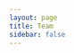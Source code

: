 ```yaml
---
layout: page
title: Team
sidebar: false
---
```


<script setup>
    import {
    VPTeamPage,
    VPTeamPageTitle,
    VPTeamMembers,
    VPTeamPageSection
    } from 'vitepress/theme'

    const director = [
        {
            avatar: '/logo.svg',
            name: 'SPOONI',
            title: 'Founder & Director',
            links: [
                { icon: 'github', link: 'https://github.com/Masterspooni' },
                { icon: 'discord', link: 'https://discordapp.com/users/271688304674471937/' },
            ]
        },
    ]

    const supervisor = [
        {
            avatar: '/team/finn.webp',
            name: 'FINN',
            title: 'Lead Mapper',
            links: [
                { icon: 'discord', link: 'https://discordapp.com/users/478599137563115520/' },
            ]
        },
    ]

    const artist = [
        {
            avatar: '/team/artist/arthur.webp',
            name: 'Arthur Mottergan',
            title: 'Lead 3D Artist',
            links: [
                { icon: 'github', link: 'https://github.com/Simastrix' },
                { icon: 'discord', link: 'https://discordapp.com/users/540860975218163724/' },
            ]
        },
        {
            avatar: '/team/artist/mike.webp',
            name: 'Mike',
            title: '3D Artist',
            links: [
                { icon: 'discord', link: 'https://discordapp.com/users/158243778895937536/' },
            ]
        },
        {
            avatar: '/team/artist/howard.webp',
            name: 'Howard',
            title: '3D Artist',
            links: [
                { icon: 'discord', link: 'https://discordapp.com/users/1033065913219555358/' },
            ]
        },
        {
            avatar: '/team/artist/coralstar.webp',
            name: 'CoralStar',
            title: 'Junior 3D Artist',
            links: [
                { icon: 'discord', link: 'https://discordapp.com/users/335141940561575936/' },
            ]
        },
        {
            avatar: '/team/artist/monokuma.webp',
            name: 'Monokuma',
            title: 'Junior 3D Artist',
            links: [
                { icon: 'discord', link: 'https://discordapp.com/users/432593791157927938/' },
            ]
        },
        {
            avatar: '/team/artist/karol-klaput.webp',
            name: 'Karol Klaput',
            title: 'Junior 3D Artist ',
            links: [
                { icon: 'discord', link: 'discord.com/users/358249807640264706' },
            ]
        },
        {
            avatar: '/team/artist/konzi.webp',
            name: 'Konzi',
            title: 'Junior 3D Artist',
            links: [
                { icon: 'discord', link: 'discord.com/users/219478609461641216' },
            ]
        },
        {
            avatar: '/team/artist/winterfresh.webp',
            name: 'W1nterFresh',
            title: 'Junior 3D Artist',
            links: [
                { icon: 'discord', link: 'discord.com/users/265522080945012746' },
            ]
        },
    ]

    const developer = [
        {
            avatar: 'https://cdn.discordapp.com/avatars/549911000976195590/94bdab75a18e8191e71478bcc86e414d.webp?size=128',
            name: 'Emotion',
            title: 'Developer',
            links: [
                { icon: 'github', link: 'https://github.com/Emotion06' },
                { icon: 'discord', link: 'https://discordapp.com/users/549911000976195590/' },
            ]
        },
        {
            avatar: 'https://avatars.githubusercontent.com/u/102512250?v=4',
            name: 'Dietrich',
            title: 'Developer',
            links: [
                { icon: 'github', link: 'https://github.com/Dietrich-io' },
                { icon: 'discord', link: 'https://discordapp.com/users/188354110100209665/' },
            ]
        },
        {
            avatar: 'https://avatars.githubusercontent.com/u/10331752?v=4',
            name: 'Roschy',
            title: 'Developer',
            links: [
                { icon: 'github', link: 'https://github.com/JulianLegler' },
                { icon: 'discord', link: 'https://discordapp.com/users/221575559526875136/' },
            ]
        },
        {
            avatar: 'user.svg',
            name: 'LeFruJohn',
            title: 'Developer',
            links: [
                { icon: 'github', link: 'https://github.com/LeFruJohn0' },
                { icon: 'discord', link: 'https://discordapp.com/users/893217081900802101/' },
            ]
        },
    ]

    const mapper = [
        {
            avatar: 'https://cdn.discordapp.com/avatars/331861578842636301/d6afea1b6c57dfbf6f4dbbea1d4315b0.webp?size=128',
            name: 'Alina',
            title: 'Mapper',
            links: [
                { icon: 'discord', link: 'https://discordapp.com/users/331861578842636301/' },
            ]
        },
        {
            avatar: 'https://cdn.discordapp.com/avatars/355024108301582349/20065ddc60918ce09dde24fcbd78f514.webp?size=128',
            name: 'Leesh',
            title: 'Mapper',
            links: [
                { icon: 'discord', link: 'https://discordapp.com/users/355024108301582349/' },
            ]
        },
        {
            avatar: 'https://cdn.discordapp.com/guilds/1029127873249935441/users/198670591820038144/avatars/a_2b108327e02c43bf09ee9989a0de1985.webp?size=128',
            name: 'Dotster',
            title: 'Mapper',
            links: [
                { icon: 'discord', link: 'https://discordapp.com/users/198670591820038144/' },
            ]
        },
        {
            avatar: 'https://cdn.discordapp.com/avatars/648954858505764866/4bafcbfb98719a1a2e8f9a3ebacfe8ba.webp?size=128',
            name: 'Blossom',
            title: 'Mapper',
            links: [
                { icon: 'discord', link: 'https://discordapp.com/users/648954858505764866/' },
            ]
        },      
        {
            avatar: 'https://cdn.discordapp.com/avatars/884021556404166676/33cf2028ab3836ee70260fdda0652ae0.webp?size=128',
            name: 'amnesia69',
            title: 'Mapper',
            links: [
                { icon: 'discord', link: 'https://discordapp.com/users/884021556404166676/' },
            ]
        }, 
        {
            avatar: 'https://cdn.discordapp.com/avatars/73468826716471296/c98aedfca12cbd93af96ae2bd6ee4ea6.png?size=128',
            name: 'Lucy',
            title: 'Mapper',
            links: [
                { icon: 'discord', link: 'https://discordapp.com/users/73468826716471296/' },
            ]
        },   
        {
            avatar: 'https://cdn.discordapp.com/avatars/746266875058716702/c3c28a4ca78da1981b6958400450ddfb.png?size=128',
            name: '𝓑𝓾𝓷𝓷𝔂',
            title: 'Mapper',
            links: [
                { icon: 'discord', link: 'https://discordapp.com/users/746266875058716702/' },
            ]
        }, 
        {
            avatar: 'https://cdn.discordapp.com/guilds/1029127873249935441/users/263565721106120704/avatars/e1a87a71143eacafbe35f2918c7a96fd.webp?size=128',
            name: 'SunDragoness',
            title: 'Mapper',
            links: [
                { icon: 'discord', link: 'https://discordapp.com/users/263565721106120704/' },
            ]
        }, 
        {
            avatar: 'https://cdn.discordapp.com/avatars/106866103539523584/6cd71e36c650add6a34dbb74fda19a8c.webp?size=128',
            name: 'Birae',
            title: 'Mapper',
            links: [
                { icon: 'discord', link: 'https://discordapp.com/users/106866103539523584/' },
            ]
        },
        {
            avatar: 'https://cdn.discordapp.com/avatars/768581098921787412/f3ead454fa9073a2fae0674b6cfb0fa1.webp?size=128',
            name: 'xopotsiexo',
            title: 'Mapper',
            links: [
                { icon: 'discord', link: 'discord.com/users/768581098921787412' },
            ]
        },
        {
            avatar: 'https://cdn.discordapp.com/guilds/1029127873249935441/users/232058260809711617/avatars/1de171a57bca420d7907a17905ae0f57.webp?size=128',
            name: 'Fae',
            title: 'Mapper',
            links: [
                { icon: 'discord', link: 'discord.com/users/232058260809711617' },
            ]
        },
        {
            avatar: 'https://cdn.discordapp.com/avatars/816093413190664215/1217eb756d5fa5900debb6069ccbfe0a.webp?size=128',
            name: 'Dutch',
            title: 'Mapper',
            links: [
                { icon: 'discord', link: 'discord.com/users/816093413190664215' },
            ]
        },
        {
            avatar: 'https://cdn.discordapp.com/avatars/623218499501686825/1891ce8f92c6e93c99103a83d6eca6e3.webp?size=128',
            name: 'Ben',
            title: 'Mapper',
            links: [
                { icon: 'discord', link: 'discord.com/users/623218499501686825' },
            ]
        },
        {
            avatar: 'https://cdn.discordapp.com/avatars/522488409139314699/062b09b5e7ff7a768c5bfa343b038b5b.webp?size=128',
            name: 'Cherri',
            title: 'Mapper',
            links: [
                { icon: 'discord', link: 'discord.com/users/522488409139314699' },
            ]
        },
        {
            avatar: 'https://cdn.discordapp.com/avatars/299984478762434561/8fdeb725ffd187ce6ef0fc6f87f6fdaa.webp?size=128',
            name: 'D2Dfe',
            title: 'Mapper',
            links: [
                { icon: 'discord', link: 'discord.com/users/299984478762434561' },
            ]
        },
        {
            avatar: 'https://cdn.discordapp.com/avatars/514809975734927361/3ed968bb68d981591aa5b47df1584ea5.webp?size=128',
            name: '𝐇𝐄𝐈𝐊𝐊𝐈',
            title: 'Mapper',
            links: [
                { icon: 'discord', link: 'discord.com/users/514809975734927361' },
            ]
        },
        {
            avatar: 'https://cdn.discordapp.com/avatars/287651757142835200/5b83b90bd0b4ea6a39d6415e498484ea.webp?size=128',
            name: 'Kate',
            title: 'Mapper',
            links: [
                { icon: 'discord', link: 'discord.com/users/287651757142835200' },
            ]
        },
        {
            avatar: 'https://cdn.discordapp.com/avatars/125306329152618496/459744a853cf256c5bd6d3be5f7c929c.webp?size=128',
            name: 'Katsuru',
            title: 'Mapper',
            links: [
                { icon: 'discord', link: 'discord.com/users/125306329152618496' },
            ]
        },
        {
            avatar: 'https://cdn.discordapp.com/avatars/576507448865718293/4c2975e5e6a2a4dfd7a869b7b6e3237b.webp?size=128',
            name: 'Konrad',
            title: 'Mapper',
            links: [
                { icon: 'discord', link: 'discord.com/users/576507448865718293' },
            ]
        },
        {
            avatar: 'https://cdn.discordapp.com/avatars/205782927508897792/53fb35c92b2103a3b207b1bc8f2f07de.webp?size=128',
            name: 'MissGhouls',
            title: 'Mapper',
            links: [
                { icon: 'discord', link: 'discord.com/users/205782927508897792' },
            ]
        },
        {
            avatar: 'https://cdn.discordapp.com/avatars/726473544522924032/9c661c5bf954502b46fd92f8863a5a8d.webp?size=128',
            name: 'Muvvabear',
            title: 'Mapper',
            links: [
                { icon: 'discord', link: 'discord.com/users/726473544522924032' },
            ]
        },
        {
            avatar: 'https://cdn.discordapp.com/avatars/237969728239435776/05bc190368586b6c3b1d23dd45efa9ab.webp?size=80',
            name: 'Ohozelot | Céline',
            title: 'Mapper',
            links: [
                { icon: 'discord', link: 'discord.com/users/237969728239435776' },
            ]
        },
        {
            avatar: 'https://cdn.discordapp.com/avatars/404260740275503105/103db2fe2c05c535c26c189eb5af533f.webp?size=128',
            name: 'Sprudeli',
            title: 'Mapper',
            links: [
                { icon: 'discord', link: 'discord.com/users/404260740275503105' },
            ]
        },
    ]

    const socialmedia = [
        {
            avatar: 'https://cdn.discordapp.com/avatars/1086682188587729037/07e9a1764304e488c646060d0aa560ea.webp?size=128',
            name: 'Sunny',
            title: 'Social Media',
            links: [
                { icon: 'discord', link: 'discord.com/users/1086682188587729037' },
            ]
        },
    ]
</script>

<VPTeamPage>
    <!--  -->
    <VPTeamPageTitle><template #title>Our Team</template></VPTeamPageTitle>
    <!-- Director -->
    <VPTeamPageSection>
        <template #title>Director</template>
        <template #members><VPTeamMembers size="medium" :members="director" /></template>
    </VPTeamPageSection>
    <!-- Supervisor -->
    <VPTeamPageSection>
        <template #title>Supervisor</template>
        <template #members><VPTeamMembers size="small" :members="supervisor" /></template>
    </VPTeamPageSection>
    <!-- 3D Artist -->
    <VPTeamPageSection>
        <template #title>3D Artist</template>
        <template #members><VPTeamMembers size="small" :members="artist" /></template>
    </VPTeamPageSection>
    <!-- Developer -->
    <VPTeamPageSection>
        <template #title>Developer</template>
        <template #members><VPTeamMembers size="small" :members="developer" /></template>
    </VPTeamPageSection>
    <!-- Mapper -->
    <VPTeamPageSection>
        <template #title>Mapper</template>
        <template #members><VPTeamMembers size="small" :members="mapper" /></template>
    </VPTeamPageSection>
    <!-- Social Media -->
    <VPTeamPageSection>
        <template #title>Social Media</template>
        <template #members><VPTeamMembers size="small" :members="socialmedia" /></template>
    </VPTeamPageSection>
</VPTeamPage>